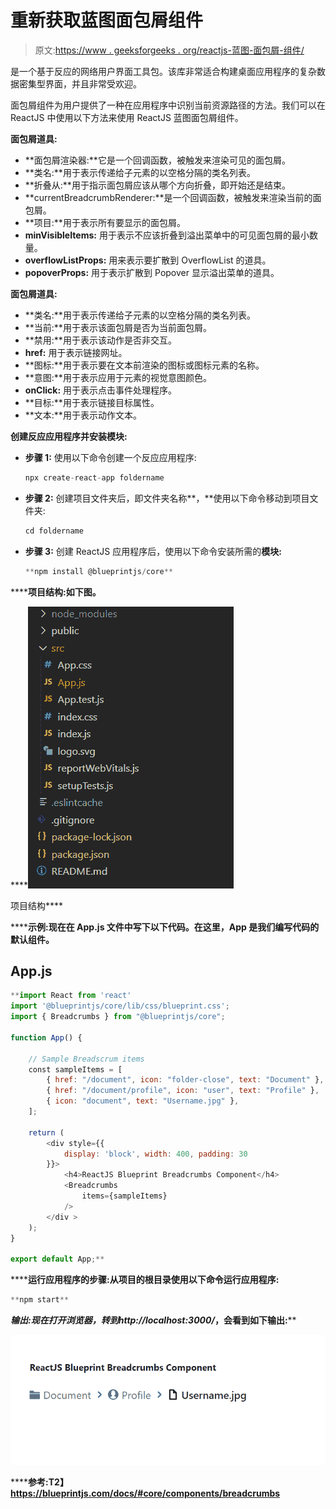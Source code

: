 # 重新获取蓝图面包屑组件

> 原文:[https://www . geeksforgeeks . org/reactjs-蓝图-面包屑-组件/](https://www.geeksforgeeks.org/reactjs-blueprint-breadcrumbs-component/)

是一个基于反应的网络用户界面工具包。该库非常适合构建桌面应用程序的复杂数据密集型界面，并且非常受欢迎。

面包屑组件为用户提供了一种在应用程序中识别当前资源路径的方法。我们可以在 ReactJS 中使用以下方法来使用 ReactJS 蓝图面包屑组件。

**面包屑道具:**

*   **面包屑渲染器:**它是一个回调函数，被触发来渲染可见的面包屑。
*   **类名:**用于表示传递给子元素的以空格分隔的类名列表。
*   **折叠从:**用于指示面包屑应该从哪个方向折叠，即开始还是结束。
*   **currentBreadcrumbRenderer:**是一个回调函数，被触发来渲染当前的面包屑。
*   **项目:**用于表示所有要显示的面包屑。
*   **minVisibleItems:** 用于表示不应该折叠到溢出菜单中的可见面包屑的最小数量。
*   **overflowListProps:** 用来表示要扩散到 OverflowList 的道具。
*   **popoverProps:** 用于表示扩散到 Popover 显示溢出菜单的道具。

**面包屑道具:**

*   **类名:**用于表示传递给子元素的以空格分隔的类名列表。
*   **当前:**用于表示该面包屑是否为当前面包屑。
*   **禁用:**用于表示该动作是否非交互。
*   **href:** 用于表示链接网址。
*   **图标:**用于表示要在文本前渲染的图标或图标元素的名称。
*   **意图:**用于表示应用于元素的视觉意图颜色。
*   **onClick:** 用于表示点击事件处理程序。
*   **目标:**用于表示链接目标属性。
*   **文本:**用于表示动作文本。

**创建反应应用程序并安装模块:**

*   **步骤 1:** 使用以下命令创建一个反应应用程序:

    ```jsx
    npx create-react-app foldername
    ```

*   **步骤 2:** 创建项目文件夹后，即文件夹名称**，**使用以下命令移动到项目文件夹:

    ```jsx
    cd foldername
    ```

*   **步骤 3:** 创建 ReactJS 应用程序后，使用以下命令安装所需的****模块:****

    ```jsx
    **npm install @blueprintjs/core**
    ```

******项目结构:**如下图。****

****![](img/f04ae0d8b722a9fff0bd9bd138b29c23.png)

项目结构**** 

******示例:**现在在 **App.js** 文件中写下以下代码。在这里，App 是我们编写代码的默认组件。****

## ****App.js****

```jsx
**import React from 'react'
import '@blueprintjs/core/lib/css/blueprint.css';
import { Breadcrumbs } from "@blueprintjs/core";

function App() {

    // Sample Breadscrum items
    const sampleItems = [
        { href: "/document", icon: "folder-close", text: "Document" },
        { href: "/document/profile", icon: "user", text: "Profile" },
        { icon: "document", text: "Username.jpg" },
    ];

    return (
        <div style={{
            display: 'block', width: 400, padding: 30
        }}>
            <h4>ReactJS Blueprint Breadcrumbs Component</h4>
            <Breadcrumbs
                items={sampleItems}
            />
        </div >
    );
}

export default App;**
```

******运行应用程序的步骤:**从项目的根目录使用以下命令运行应用程序:****

```jsx
**npm start**
```

******输出:**现在打开浏览器，转到***http://localhost:3000/***，会看到如下输出:****

****![](img/07a053e1e4a7c9ead60219f51da46ba6.png)****

******参考:**T2】https://blueprintjs.com/docs/#core/components/breadcrumbs****